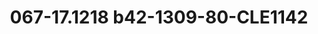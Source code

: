 ---
title: 067-17.1218 b42-1309-80-CLE1142
image: 067-17.1218 b42-1309-80-CLE1142.jpg
brand: sposo
layout: vestito
---